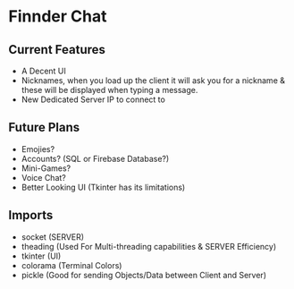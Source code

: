 # Finnder Chat

## Current Features
- A Decent UI
- Nicknames, when you load up the client it will ask you for a nickname & these will be displayed when typing a message.
- New Dedicated Server IP to connect to

## Future Plans
- Emojies?
- Accounts? (SQL or Firebase Database?)
- Mini-Games?
- Voice Chat?
- Better Looking UI (Tkinter has its limitations)

## Imports 
- socket (SERVER)
- theading (Used For Multi-threading capabilities & SERVER Efficiency)
- tkinter (UI)
- colorama (Terminal Colors)
- pickle (Good for sending Objects/Data between Client and Server)